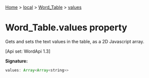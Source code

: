[Home](./index) &gt; [local](local.md) &gt; [Word\_Table](local.word_table.md) &gt; [values](local.word_table.values.md)

# Word\_Table.values property

Gets and sets the text values in the table, as a 2D Javascript array. 

 \[Api set: WordApi 1.3\]

**Signature:**
```javascript
values: Array<Array<string>>
```
